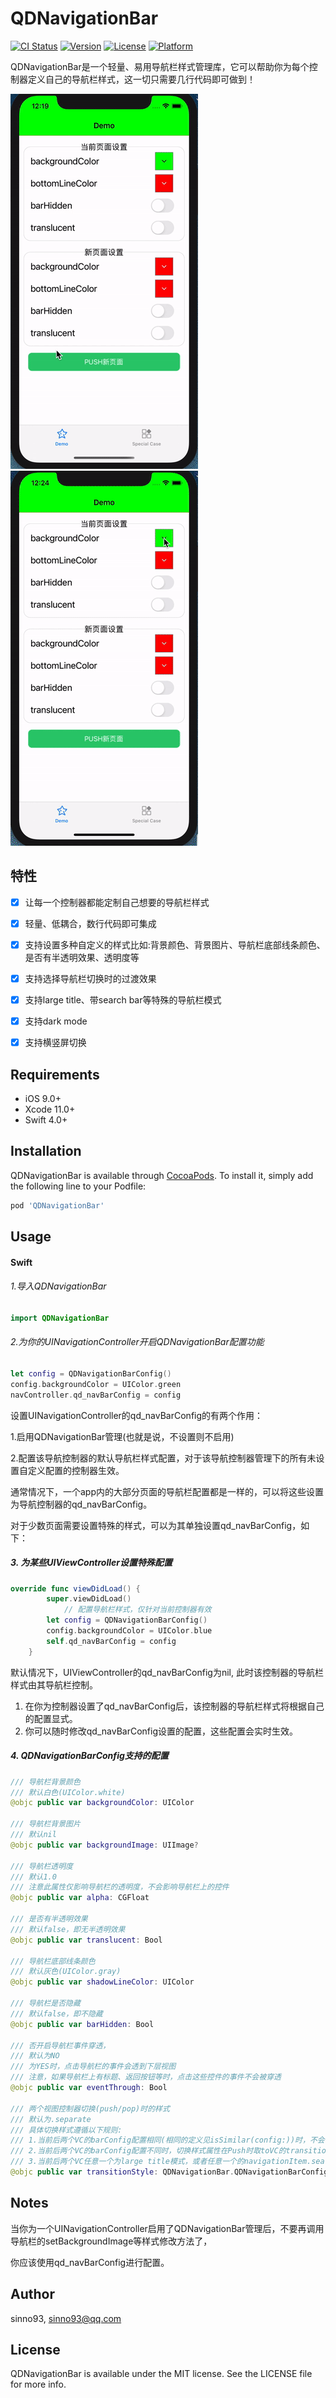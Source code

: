 # QDNavigationBar

[![CI Status](https://img.shields.io/travis/sinno93/QDNavigationBar.svg?style=flat)](https://travis-ci.org/sinno93/QDNavigationBar)
[![Version](https://img.shields.io/cocoapods/v/QDNavigationBar.svg?style=flat)](https://cocoapods.org/pods/QDNavigationBar)
[![License](https://img.shields.io/cocoapods/l/QDNavigationBar.svg?style=flat)](https://cocoapods.org/pods/QDNavigationBar)
[![Platform](https://img.shields.io/cocoapods/p/QDNavigationBar.svg?style=flat)](https://cocoapods.org/pods/QDNavigationBar)

QDNavigationBar是一个轻量、易用导航栏样式管理库，它可以帮助你为每个控制器定义自己的导航栏样式，这一切只需要几行代码即可做到！

![页面切换](Assets/demo1.gif) ![样式修改](Assets/demo2.gif)

## 特性
- [x] 让每一个控制器都能定制自己想要的导航栏样式
- [x] 轻量、低耦合，数行代码即可集成
- [x] 支持设置多种自定义的样式比如:背景颜色、背景图片、导航栏底部线条颜色、是否有半透明效果、透明度等
- [x] 支持选择导航栏切换时的过渡效果
- [x] 支持large title、带search bar等特殊的导航栏模式
- [x] 支持dark mode
- [x] 支持横竖屏切换 


## Requirements
- iOS 9.0+ 
- Xcode 11.0+
- Swift 4.0+

## Installation

QDNavigationBar is available through [CocoaPods](https://cocoapods.org). To install
it, simply add the following line to your Podfile:

```ruby
pod 'QDNavigationBar'
```

## Usage

#### Swift

###### 1.导入QDNavigationBar
```swift
import QDNavigationBar
```

###### 2.为你的UINavigationController开启QDNavigationBar配置功能

```swift
let config = QDNavigationBarConfig()
config.backgroundColor = UIColor.green
navController.qd_navBarConfig = config
```

设置UINavigationController的qd_navBarConfig的有两个作用：

1.启用QDNavigationBar管理(也就是说，不设置则不启用)

2.配置该导航控制器的默认导航栏样式配置，对于该导航控制器管理下的所有未设置自定义配置的控制器生效。



通常情况下，一个app内的大部分页面的导航栏配置都是一样的，可以将这些设置为导航控制器的qd_navBarConfig。

对于少数页面需要设置特殊的样式，可以为其单独设置qd_navBarConfig，如下：



##### 3. 为某些UIViewController设置特殊配置

```swift
override func viewDidLoad() {
        super.viewDidLoad()
  			// 配置导航栏样式，仅针对当前控制器有效
        let config = QDNavigationBarConfig()
        config.backgroundColor = UIColor.blue
        self.qd_navBarConfig = config
    }
```

默认情况下，UIViewController的qd_navBarConfig为nil, 此时该控制器的导航栏样式由其导航栏控制。

1. 在你为控制器设置了qd_navBarConfig后，该控制器的导航栏样式将根据自己的配置显式。
2. 你可以随时修改qd_navBarConfig设置的配置，这些配置会实时生效。



##### 4. QDNavigationBarConfig支持的配置

```swift
/// 导航栏背景颜色
/// 默认白色(UIColor.white)
@objc public var backgroundColor: UIColor

/// 导航栏背景图片
/// 默认nil
@objc public var backgroundImage: UIImage?

/// 导航栏透明度
/// 默认1.0
/// 注意此属性仅影响导航栏的透明度，不会影响导航栏上的控件
@objc public var alpha: CGFloat

/// 是否有半透明效果
/// 默认false，即无半透明效果
@objc public var translucent: Bool

/// 导航栏底部线条颜色
/// 默认灰色(UIColor.gray)
@objc public var shadowLineColor: UIColor

/// 导航栏是否隐藏
/// 默认false，即不隐藏
@objc public var barHidden: Bool

/// 否开启导航栏事件穿透，
/// 默认为NO
/// 为YES时，点击导航栏的事件会透到下层视图
/// 注意，如果导航栏上有标题、返回按钮等时，点击这些控件的事件不会被穿透
@objc public var eventThrough: Bool

/// 两个视图控制器切换(push/pop)时的样式
/// 默认为.separate
/// 具体切换样式遵循以下规则:
/// 1.当前后两个VC的barConfig配置相同(相同的定义见isSimilar(config:))时，不会有切换动画
/// 2.当前后两个VC的barConfig配置不同时，切换样式属性在Push时取toVC的transitionStyle,在Pop时取fromVC的transitionStyle
/// 3.当前后两个VC任意一个为large title模式，或者任意一个的navigationItem.searchController有值，则一定有动画且为.separate
@objc public var transitionStyle: QDNavigationBar.QDNavigationBarConfig.TransitionStyle
```



## Notes

当你为一个UINavigationController启用了QDNavigationBar管理后，不要再调用导航栏的setBackgroundImage等样式修改方法了，

你应该使用qd_navBarConfig进行配置。

## Author

sinno93, sinno93@qq.com

## License

QDNavigationBar is available under the MIT license. See the LICENSE file for more info.
